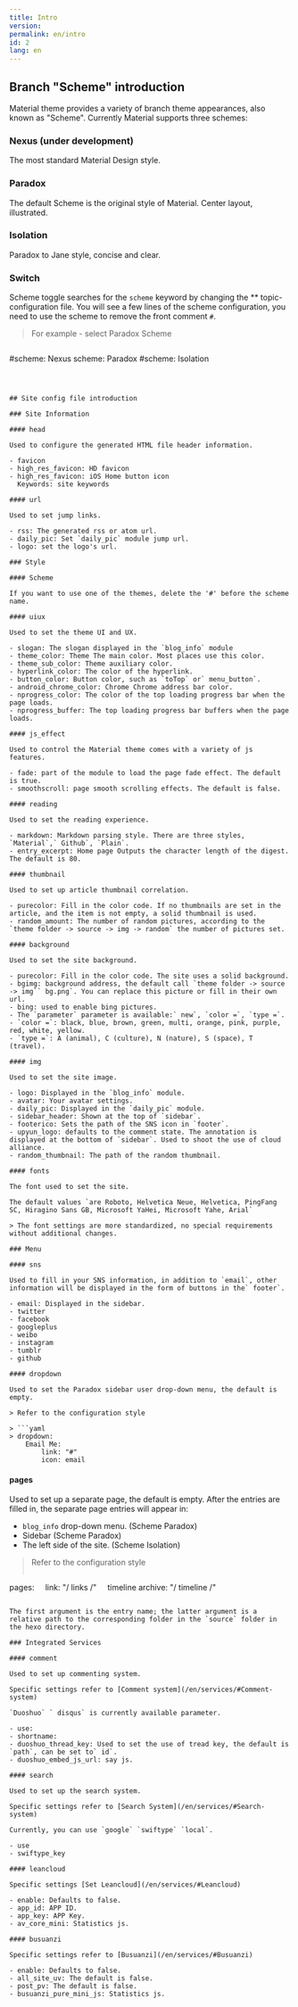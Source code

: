 ```yaml
---
title: Intro
version:
permalink: en/intro
id: 2
lang: en
---
```

## Branch "Scheme" introduction

Material theme provides a variety of branch theme appearances, also known as "Scheme".
Currently Material supports three schemes:

### Nexus (under development)

The most standard Material Design style.

### Paradox

The default Scheme is the original style of Material. Center layout, illustrated.

### Isolation

Paradox to Jane style, concise and clear.

### Switch

Scheme toggle searches for the `scheme` keyword by changing the ** topic-configuration file. You will see a few lines of the scheme configuration, you need to use the scheme to remove the front comment `#`.

> For example - select Paradox Scheme

> ```yaml
#scheme: Nexus
scheme: Paradox
#scheme: Isolation
```



## Site config file introduction

### Site Information

#### head

Used to configure the generated HTML file header information.

- favicon
- high_res_favicon: HD favicon
- high_res_favicon: iOS Home button icon
  Keywords: site keywords

#### url

Used to set jump links.

- rss: The generated rss or atom url.
- daily_pic: Set `daily_pic` module jump url.
- logo: set the logo's url.

### Style

#### Scheme

If you want to use one of the themes, delete the '#' before the scheme name.

#### uiux

Used to set the theme UI and UX.

- slogan: The slogan displayed in the `blog_info` module
- theme_color: Theme The main color. Most places use this color.
- theme_sub_color: Theme auxiliary color.
- hyperlink_color: The color of the hyperlink.
- button_color: Button color, such as `toTop` or` menu_button`.
- android_chrome_color: Chrome Chrome address bar color.
- nprogress_color: The color of the top loading progress bar when the page loads.
- nprogress_buffer: The top loading progress bar buffers when the page loads.

#### js_effect

Used to control the Material theme comes with a variety of js features.

- fade: part of the module to load the page fade effect. The default is true.
- smoothscroll: page smooth scrolling effects. The default is false.

#### reading

Used to set the reading experience.

- markdown: Markdown parsing style. There are three styles, `Material`,` Github`, `Plain`.
- entry_excerpt: Home page Outputs the character length of the digest. The default is 80.

#### thumbnail

Used to set up article thumbnail correlation.

- purecolor: Fill in the color code. If no thumbnails are set in the article, and the item is not empty, a solid thumbnail is used.
- random_amount: The number of random pictures, according to the `theme folder -> source -> img -> random` the number of pictures set.

#### background

Used to set the site background.

- purecolor: Fill in the color code. The site uses a solid background.
- bgimg: background address, the default call `theme folder -> source -> img`` bg.png`. You can replace this picture or fill in their own url.
- bing: used to enable bing pictures.
- The `parameter` parameter is available:` new`, `color =`, `type =`.
- `color =`: black, blue, brown, green, multi, orange, pink, purple, red, white, yellow.
- `type =`: A (animal), C (culture), N (nature), S (space), T (travel).

#### img

Used to set the site image.

- logo: Displayed in the `blog_info` module.
- avatar: Your avatar settings.
- daily_pic: Displayed in the `daily_pic` module.
- sidebar_header: Shown at the top of `sidebar`.
- footerico: Sets the path of the SNS icon in `footer`.
- upyun_logo: defaults to the comment state. The annotation is displayed at the bottom of `sidebar`. Used to shoot the use of cloud alliance.
- random_thumbnail: The path of the random thumbnail.

#### fonts

The font used to set the site.

The default values `are Roboto, Helvetica Neue, Helvetica, PingFang SC, Hiragino Sans GB, Microsoft YaHei, Microsoft Yahe, Arial`

> The font settings are more standardized, no special requirements without additional changes.

### Menu

#### sns

Used to fill in your SNS information, in addition to `email`, other information will be displayed in the form of buttons in the` footer`.

- email: Displayed in the sidebar.
- twitter
- facebook
- googleplus
- weibo
- instagram
- tumblr
- github

#### dropdown

Used to set the Paradox sidebar user drop-down menu, the default is empty.

> Refer to the configuration style

> ```yaml
> dropdown:
    Email Me:
        link: "#"
        icon: email
```

#### pages

Used to set up a separate page, the default is empty. After the entries are filled in, the separate page entries will appear in:

- `blog_info` drop-down menu. (Scheme Paradox)
- Sidebar (Scheme Paradox)
- The left side of the site. (Scheme Isolation)

> Refer to the configuration style
>
> ```yaml
pages:
    link: "/ links /"
    timeline archive: "/ timeline /"
```

The first argument is the entry name; the latter argument is a relative path to the corresponding folder in the `source` folder in the hexo directory.

### Integrated Services

#### comment

Used to set up commenting system.

Specific settings refer to [Comment system](/en/services/#Comment-system)

`Duoshuo` ` disqus` is currently available parameter.

- use:
- shortname:
- duoshuo_thread_key: Used to set the use of tread key, the default is `path`, can be set to` id`.
- duoshuo_embed_js_url: say js.

#### search

Used to set up the search system.

Specific settings refer to [Search System](/en/services/#Search-system)

Currently, you can use `google` `swiftype` `local`.

- use
- swiftype_key

#### leancloud

Specific settings [Set Leancloud](/en/services/#Leancloud)

- enable: Defaults to false.
- app_id: APP ID.
- app_key: APP Key.
- av_core_mini: Statistics js.

#### busuanzi

Specific settings refer to [Busuanzi](/en/services/#Busuanzi)

- enable: Defaults to false.
- all_site_uv: The default is false.
- post_pv: The default is false.
- busuanzi_pure_mini_js: Statistics js.